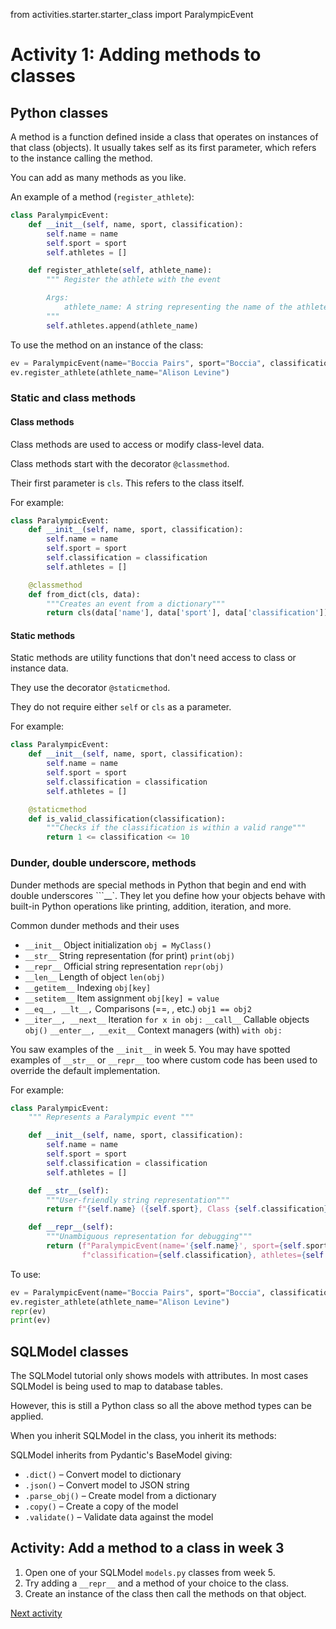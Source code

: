 from activities.starter.starter_class import ParalympicEvent

# Activity 1: Adding methods to classes

## Python classes

A method is a function defined inside a class that operates on instances of that class (objects). It usually takes self
as its first parameter, which refers to the instance calling the method.

You can add as many methods as you like.

An example of a method (`register_athlete`):

```python
class ParalympicEvent:
    def __init__(self, name, sport, classification):
        self.name = name
        self.sport = sport
        self.athletes = []

    def register_athlete(self, athlete_name):
        """ Register the athlete with the event

        Args:
            athlete_name: A string representing the name of the athlete
        """
        self.athletes.append(athlete_name)
```

To use the method on an instance of the class:

```python
ev = ParalympicEvent(name="Boccia Pairs", sport="Boccia", classification="BC4")
ev.register_athlete(athlete_name="Alison Levine")
```

### Static and class methods

#### Class methods

Class methods are used to access or modify class-level data.

Class methods start with the decorator `@classmethod`.

Their first parameter is `cls`. This refers to the class itself.

For example:

```python
class ParalympicEvent:
    def __init__(self, name, sport, classification):
        self.name = name
        self.sport = sport
        self.classification = classification
        self.athletes = []

    @classmethod
    def from_dict(cls, data):
        """Creates an event from a dictionary"""
        return cls(data['name'], data['sport'], data['classification'])
```

#### Static methods

Static methods are utility functions that don't need access to class or instance data.

They use the decorator `@staticmethod`.

They do not require either `self` or `cls` as a parameter.

For example:

```python
class ParalympicEvent:
    def __init__(self, name, sport, classification):
        self.name = name
        self.sport = sport
        self.classification = classification
        self.athletes = []

    @staticmethod
    def is_valid_classification(classification):
        """Checks if the classification is within a valid range"""
        return 1 <= classification <= 10
```

### Dunder, double underscore, methods

Dunder methods are special methods in Python that begin and end with double underscores ```__`. They let you define how
your objects behave with built-in Python operations like printing, addition, iteration, and more.

Common dunder methods and their uses

- `__init__`  Object initialization `obj = MyClass()`
- `__str__`  String representation (for print)    `print(obj)`
- `__repr__`  Official string representation `repr(obj)`
- `__len__`  Length of object `len(obj)`
- `__getitem__`  Indexing `obj[key]`
- `__setitem__`  Item assignment `obj[key] = value`
- `__eq__, __lt__,`  Comparisons (==, , etc.)    `obj1 == obj2`
- `__iter__, __next__`  Iteration `for x in obj:`
  `__call__`  Callable objects `obj()`
  `__enter__, __exit__`  Context managers (with)    `with obj:`

You saw examples of the `__init__`  in week 5. You may have spotted examples of `__str__` or `__repr__` too where custom
code has been used to override the default implementation.

For example:

```python
class ParalympicEvent:
    """ Represents a Paralympic event """

    def __init__(self, name, sport, classification):
        self.name = name
        self.sport = sport
        self.classification = classification
        self.athletes = []

    def __str__(self):
        """User-friendly string representation"""
        return f"{self.name} ({self.sport}, Class {self.classification}) with {len(self.athletes)} athlete(s)"

    def __repr__(self):
        """Unambiguous representation for debugging"""
        return (f"ParalympicEvent(name='{self.name}', sport={self.sport}, "
                f"classification={self.classification}, athletes={self.athletes})")
```

To use:

```python
ev = ParalympicEvent(name="Boccia Pairs", sport="Boccia", classification="BC4")
ev.register_athlete(athlete_name="Alison Levine")
repr(ev)
print(ev)
```

## SQLModel classes
The SQLModel tutorial only shows models with attributes. In most cases SQLModel is being used to map to database tables.

However, this is still a Python class so all the above method types can be applied.

When you inherit SQLModel in the class, you inherit its methods:

SQLModel inherits from Pydantic's BaseModel giving:
- `.dict()` – Convert model to dictionary
- `.json()` – Convert model to JSON string
- `.parse_obj()` – Create model from a dictionary
- `.copy()` – Create a copy of the model
- `.validate()` – Validate data against the model

## Activity: Add a method to a class in week 3

1. Open one of your SQLModel `models.py` classes from week 5.
2. Try adding a `__repr__` and a method of your choice to the class.
3. Create an instance of the class then call the methods on that object.

[Next activity](8-02-insert.md)